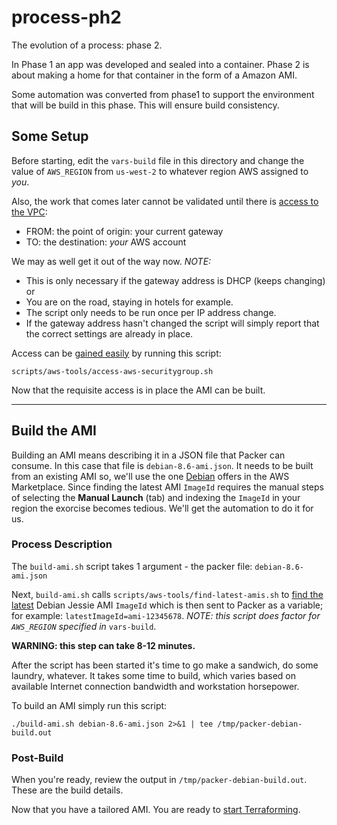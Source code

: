 # process-ph2
The evolution of a process: phase 2.

In Phase 1 an app was developed and sealed into a container. Phase 2 is about making a home for that container in the form of a Amazon AMI. 

Some automation was converted from phase1 to support the environment that will be build in this phase. This will ensure build consistency.

## Some Setup
Before starting, edit the `vars-build` file in this directory and change the value of `AWS_REGION` from `us-west-2` to whatever region AWS assigned to _you_. 

Also, the work that comes later cannot be validated until there is [access to the VPC]:

* FROM: the point of origin: your current gateway
* TO: the destination: _your_ AWS account

We may as well get it out of the way now. _NOTE:_ 

* This is only necessary if the gateway address is DHCP (keeps changing) or 
* You are on the road, staying in hotels for example. 
* The script only needs to be run once per IP address change. 
* If the gateway address hasn't changed the script will simply report that the correct settings are already in place. 

Access can be [gained easily] by running this script:

`scripts/aws-tools/access-aws-securitygroup.sh`

Now that the requisite access is in place the AMI can be built.
***
## Build the AMI
Building an AMI means describing it in a JSON file that Packer can consume. In this case that file is `debian-8.6-ami.json`. It needs to be built from an existing AMI so, we'll use the one [Debian] offers in the AWS Marketplace. Since finding the latest AMI `ImageId` requires the manual steps of selecting the **Manual Launch** (tab) and indexing the  `ImageId` in your region the exorcise becomes tedious. We'll get the automation to do it for us.

### Process Description
The `build-ami.sh` script takes 1 argument - the packer file: `debian-8.6-ami.json`

Next, `build-ami.sh` calls `scripts/aws-tools/find-latest-amis.sh` to [find the latest] Debian Jessie AMI `ImageId` which is then sent to Packer as a variable; for example: `latestImageId=ami-12345678`. _NOTE: this script does factor for `AWS_REGION` specified in_ `vars-build`.

**WARNING: this step can take 8-12 minutes.**

After the script has been started it's time to go make a sandwich, do some laundry, whatever. It takes some time to build, which varies based on available Internet connection bandwidth and workstation horsepower. 

To build an AMI simply run this script:

`./build-ami.sh debian-8.6-ami.json 2>&1 | tee /tmp/packer-debian-build.out`


### Post-Build
When you're ready, review the output in `/tmp/packer-debian-build.out`. These are the build details.

Now that you have a tailored AMI. You are ready to [start Terraforming].

[access to the VPC]:http://docs.aws.amazon.com/AWSEC2/latest/UserGuide/using-network-security.html#adding-security-group-rule
[gained easily]:https://github.com/todd-dsm/aws-tools/wiki/access-aws-securitygroup
[Debian]:https://aws.amazon.com/marketplace/pp/B00WUNJIEE?qid=1487285341617
[find the latest]:https://github.com/todd-dsm/aws-tools/wiki/find-latest-ami
[start Terraforming]:https://github.com/todd-dsm/process-ph3

